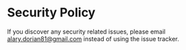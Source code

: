 # Security Policy

If you discover any security related issues, please email alary.dorian81@gmail.com instead of using the issue tracker.
